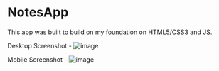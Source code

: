 # NotesApp
This app was built to build on my foundation on HTML5/CSS3 and JS. 

Desktop Screenshot - 
![image](https://user-images.githubusercontent.com/19360613/208527095-b6edf451-2963-495c-a6b7-0fbc911dcc4d.png)

Mobile Screenshot - 
![image](https://user-images.githubusercontent.com/19360613/208527142-4f900026-547f-4d3d-90ac-a8b7993b0c8b.png)
